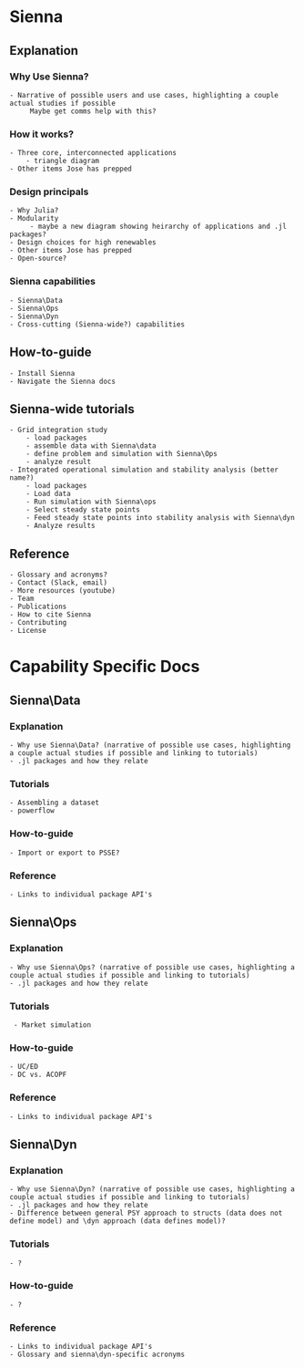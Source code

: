 
# Sienna
## Explanation
### Why Use Sienna?
    - Narrative of possible users and use cases, highlighting a couple actual studies if possible
         Maybe get comms help with this?

### How it works?
    - Three core, interconnected applications
        - triangle diagram
    - Other items Jose has prepped

### Design principals
    - Why Julia?
    - Modularity
         - maybe a new diagram showing heirarchy of applications and .jl packages?
    - Design choices for high renewables
    - Other items Jose has prepped
    - Open-source?

### Sienna capabilities
    - Sienna\Data
    - Sienna\Ops
    - Sienna\Dyn
    - Cross-cutting (Sienna-wide?) capabilities

## How-to-guide
    - Install Sienna
    - Navigate the Sienna docs

## Sienna-wide tutorials 
    - Grid integration study
        - load packages
        - assemble data with Sienna\data
        - define problem and simulation with Sienna\Ops
        - analyze result
    - Integrated operational simulation and stability analysis (better name?)
        - load packages
        - Load data
        - Run simulation with Sienna\ops
        - Select steady state points
        - Feed steady state points into stability analysis with Sienna\dyn
        - Analyze results

## Reference
    - Glossary and acronyms?
    - Contact (Slack, email)
    - More resources (youtube)
    - Team
    - Publications
    - How to cite Sienna
    - Contributing
    - License

# Capability Specific Docs
## Sienna\Data
### Explanation
    - Why use Sienna\Data? (narrative of possible use cases, highlighting a couple actual studies if possible and linking to tutorials)
    - .jl packages and how they relate

### Tutorials 
    - Assembling a dataset
    - powerflow

### How-to-guide
    - Import or export to PSSE?

### Reference
    - Links to individual package API's


## Sienna\Ops
### Explanation
    - Why use Sienna\Ops? (narrative of possible use cases, highlighting a couple actual studies if possible and linking to tutorials)
    - .jl packages and how they relate

### Tutorials
     - Market simulation

### How-to-guide
    - UC/ED
    - DC vs. ACOPF

### Reference
    - Links to individual package API's

## Sienna\Dyn
### Explanation
    - Why use Sienna\Dyn? (narrative of possible use cases, highlighting a couple actual studies if possible and linking to tutorials)
    - .jl packages and how they relate
    - Difference between general PSY approach to structs (data does not define model) and \dyn approach (data defines model)?

### Tutorials
    - ?

### How-to-guide
    - ?

### Reference
    - Links to individual package API's
    - Glossary and sienna\dyn-specific acronyms